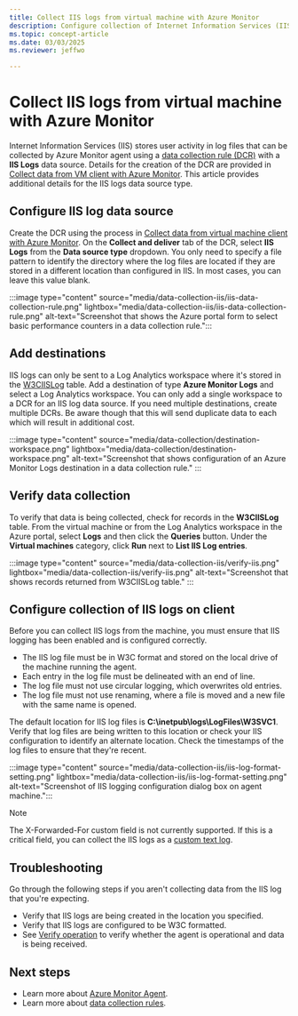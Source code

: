 ```yaml
---
title: Collect IIS logs from virtual machine with Azure Monitor
description: Configure collection of Internet Information Services (IIS) logs on virtual machines with Azure Monitor Agent.
ms.topic: concept-article
ms.date: 03/03/2025
ms.reviewer: jeffwo

---
```


# Collect IIS logs from virtual machine with Azure Monitor
Internet Information Services (IIS) stores user activity in log files that can be collected by Azure Monitor agent using a [data collection rule (DCR)](../essentials/data-collection-rule-create-edit.md) with a **IIS Logs** data source. Details for the creation of the DCR are provided in [Collect data from VM client with Azure Monitor](../vm/data-collection.md). This article provides additional details for the IIS logs data source type.


## Configure IIS log data source
Create the DCR using the process in [Collect data from virtual machine client with Azure Monitor](./data-collection.md). On the **Collect and deliver** tab of the DCR, select **IIS Logs** from the **Data source type** dropdown. You only need to specify a file pattern to identify the directory where the log files are located if they are stored in a different location than configured in IIS. In most cases, you can leave this value blank.

:::image type="content" source="media/data-collection-iis/iis-data-collection-rule.png" lightbox="media/data-collection-iis/iis-data-collection-rule.png" alt-text="Screenshot that shows the Azure portal form to select basic performance counters in a data collection rule.":::

## Add destinations
IIS logs can only be sent to a Log Analytics workspace where it's stored in the [W3CIISLog](/azure/azure-monitor/reference/tables/w3ciislog) table. Add a destination of type **Azure Monitor Logs** and select a Log Analytics workspace. You can only add a single workspace to a DCR for an IIS log data source. If you need multiple destinations, create multiple DCRs. Be aware though that this will send duplicate data to each which will result in additional cost.

:::image type="content" source="media/data-collection/destination-workspace.png" lightbox="media/data-collection/destination-workspace.png" alt-text="Screenshot that shows configuration of an Azure Monitor Logs destination in a data collection rule." :::

## Verify data collection
To verify that data is being collected, check for records in the **W3CIISLog** table. From the virtual machine or from the Log Analytics workspace in the Azure portal, select **Logs** and then click the **Queries** button. Under the **Virtual machines** category, click **Run** next to **List IIS Log entries**. 

:::image type="content" source="media/data-collection-iis/verify-iis.png" lightbox="media/data-collection-iis/verify-iis.png" alt-text="Screenshot that shows records returned from W3CIISLog table." :::

## Configure collection of IIS logs on client
Before you can collect IIS logs from the machine, you must ensure that IIS logging has been enabled and is configured correctly.

- The IIS log file must be in W3C format and stored on the local drive of the machine running the agent. 
- Each entry in the log file must be delineated with an end of line. 
- The log file must not use circular logging, which overwrites old entries.
- The log file must not use renaming, where a file is moved and a new file with the same name is opened. 

The default location for IIS log files is **C:\\inetpub\\logs\\LogFiles\\W3SVC1**. Verify that log files are being written to this location or check your IIS configuration to identify an alternate location. Check the timestamps of the log files to ensure that they're recent.

:::image type="content" source="media/data-collection-iis/iis-log-format-setting.png" lightbox="media/data-collection-iis/iis-log-format-setting.png" alt-text="Screenshot of IIS logging configuration dialog box on agent machine.":::

> [!NOTE]
> The X-Forwarded-For custom field is not currently supported. If this is a critical field, you can collect the IIS logs as a [custom text log](./data-collection-log-text.md).

## Troubleshooting
Go through the following steps if you aren't collecting data from the IIS log that you're expecting.

- Verify that IIS logs are being created in the location you specified.
- Verify that IIS logs are configured to be W3C formatted.
- See [Verify operation](../vm/data-collection.md#verify-operation) to verify whether the agent is operational and data is being received.


## Next steps

- Learn more about [Azure Monitor Agent](../agents/azure-monitor-agent-overview.md).
- Learn more about [data collection rules](../essentials/data-collection-rule-overview.md).